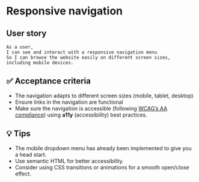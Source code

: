 # Responsive navigation

## User story

```
As a user,
I can see and interact with a responsive navigation menu
So I can browse the website easily on different screen sizes, including mobile devices.
```

## ✅ Acceptance criteria

- The navigation adapts to different screen sizes (mobile, tablet, desktop)
- Ensure links in the navigation are functional
- Make sure the navigation is accessible (following [WCAG’s AA compliance](https://www.w3.org/WAI/standards-guidelines/wcag/)) using **a11y** (accessibility) best practices.

## 💡 Tips

- The mobile dropdown menu has already been implemented to give you a head start.
- Use semantic HTML for better accessibility.
- Consider using CSS transitions or animations for a smooth open/close effect.
